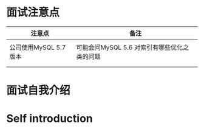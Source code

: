 # 面试注意点

| 注意点                | 备注                                         |
| --------------------- | -------------------------------------------- |
|                       |                                              |
| 公司使用MySQL 5.7版本 | 可能会问MySQL 5.6 对索引有哪些优化之类的问题 |
|                       |                                              |
|                       |                                              |



# 面试自我介绍



# Self introduction